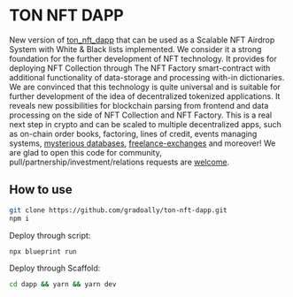 # TON NFT DAPP

New version of [ton_nft_dapp](https://github.com/gradoally/ton_nft_dapp) that can be used as a Scalable NFT Airdrop System with White & Black lists implemented. We consider it a strong foundation for the further development of NFT technology. It provides for deploying NFT Collection through The NFT Factory smart-contract with additional functionality of data-storage and processing with-in dictionaries. We are convinced that this technology is quite universal and is suitable for further development of the idea of decentralized tokenized applications. It reveals new possibilities for blockchain parsing from frontend and data processing on the side of NFT Collection and NFT Factory. This is a real next step in crypto and can be scaled to multiple decentralized apps, such as on-chain order books, factoring, lines of credit, events managing systems, [mysterious databases](https://github.com/gradoally/ton_nft_dapp), [freelance-exchanges](https://github.com/gradoally/a-careers-smc) and moreover! We are glad to open this code for community, pull/partnership/investment/relations requests are [welcome](http://t.me/sraibaby).

## How to use

```bash
git clone https://github.com/gradoally/ton-nft-dapp.git
npm i
```

Deploy through script:

```bash
npx blueprint run
```

Deploy through Scaffold:

```bash
cd dapp && yarn && yarn dev
```
